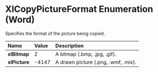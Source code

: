 
# XlCopyPictureFormat Enumeration (Word)

Specifies the format of the picture being copied.



|**Name**|**Value**|**Description**|
|:-----|:-----|:-----|
|**xlBitmap**|2|A bitmap (.bmp, .jpg, .gif).|
|**xlPicture**|-4147|A drawn picture (.png, .wmf, .mix).|
